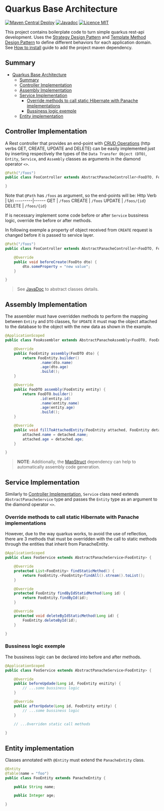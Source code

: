 # Quarkus Base Architecture
[![Maven Central Deploy](https://github.com/Trajy/Quarkus-Base-Architecture/actions/workflows/maven.yml/badge.svg)](https://github.com/Trajy/Quarkus-Base-Architecture/actions/workflows/maven.yml)
[![Javadoc](https://camo.githubusercontent.com/a499b156975bcb01dbf3881f6157b247f5a4670d78d16755504531e2128dd604/68747470733a2f2f696d672e736869656c64732e696f2f62616467652f4a617661446f632d4f6e6c696e652d677265656e)](https://trajy.github.io/Quarkus-Base-Architecture/br/com/trajy/architecture/base/package-summary.html)
[![Licence MIT](https://camo.githubusercontent.com/a4426cbe5c21edb002526331c7a8fbfa089e84a550567b02a0d829a98b136ad0/68747470733a2f2f696d672e736869656c64732e696f2f62616467652f4c6963656e73652d4d49542d79656c6c6f772e737667)](https://opensource.org/licenses/MIT)


This project contains boilerplate code to turn simple quarkus rest-api development. Uses the [Strategy Design Pattern](https://refactoring.guru/pt-br/design-patterns/strategy) and [Template Method Design Pattern](https://refactoring.guru/pt-br/design-patterns/template-method) to define different behaviors for each application domain. See [How to install](./package-readme.md) guide to add the project maven dependency.

## Summary
- [Quarkus Base Architecture](#quarkus-base-architecture)
  - [Summary](#summary)
  - [Controller Implementation](#controller-implementation)
  - [Assembly Implementation](#assembly-implementation)
  - [Service Implementation](#service-implementation)
    - [Override methods to call static Hibernate with Panache implementations](#override-methods-to-call-static-hibernate-with-panache-implementations)
    - [Bussiness logic exemple](#bussiness-logic-exemple)
  - [Entity implementation](#entity-implementation)

## Controller Implementation

A Rest controller that provides an end-point with [CRUD Operations](https://www.basedash.com/blog/what-are-crud-operations-in-a-rest-api) (http verbs GET, CREATE, UPDATE and DELETE) can be easily implemented just by inserting respectively the types of the `Data Transfer Object (DTO)`, `Entity`, `Service`, and `Assembly` classes as arguments in the diamond operator ```<>```. 

```java
@Path("/foos")
public class FooController extends AbstractPanacheController<FooDTO, FooEntity, FooService, FooAssembler> {

}
```
Note that `@Path` has `/foos` as argument, so the end-points will be:
Http Verb | Uri
---------|------
GET | `/foos` 
CREATE | `/foos` 
UPDATE | `/foos/{id}` 
DELETE | `/foos/{id}` 

If is necessary implement some code before or after `Service` bussiness logic, override the before or after methods.

In following exemple a property of object received from `CREATE` request is changed before it is passed to service layer.

```java
@Path("/foos")
public class FooController extends AbstractPanacheController<FooDTO, FooEntity, FooService, FooAssembler> {

    @Override
    public void beforeCreate(FooDto dto) {
        dto.someProperty = "new value";
    }

}
```

>See [JavaDoc](#quarkus-base-architecture) to abstract classes details.

## Assembly Implementation
The assembler must have overridden methods to perform the mapping between `Entity` and `DTO` classes, for `UPDATE` it must map the object attached to the database to the object with the new data as shown in the example.

```java
@ApplicationScoped
public class FooAssembler extends AbstractPanacheAssembly<FooDTO, FooEntity> {

    @Override
    public FooEntity assembly(FooDTO dto) {
        return FooEntity.builder()
                .name(dto.name)
                .age(dto.age)
                .build();
    }

    @Override
    public FooDTO assembly(FooEntity entity) {
        return FooDTO.builder()
                .id(entity.id)
                .name(entity.name)
                .age(entity.age)
                .build();
    }

    @Override
    public void fillToAttachedEntity(FooEntity attached, FooEntity detached) {
        attached.name = detached.name;
        attached.age = detached.age;
    }

}
```

>**NOTE**: Additionally, the [MapStruct](https://mapstruct.org/news/2019-12-06-mapstruct-and-quarkus/) dependency can help to automatically assembly code generation.

## Service Implementation

Similarly to [Controller Implementation](#controller-implementation), `Service` class need extends `AbstractPanacheService` type and passes the `Entity` type as an argument to the diamond operator `<>`.

### Override methods to call static Hibernate with Panache implementations
However, due to the way quarkus works, to avoid the use of reflection, there are 3 methods that must be overridden with the call to static methods through the entities that inherit from PanacheEntity.

```java
@ApplicationScoped
public class FooService extends AbstractPanacheService<FooEntity> {

    @Override
    protected List<FooEntity> findStaticMethod() {
        return FooEntity.<FooEntity>findAll().stream().toList();
    }

    @Override
    protected FooEntity findByIdStatidMethod(Long id) {
        return FooEntity.findById(id);
    }

    @Override
    protected void deleteByIdStaticMethod(Long id) {
        FooEntity.deleteById(id);
    }

}
```

### Bussiness logic exemple

The bussiness logic can be declared into before and after methods.

```java
@ApplicationScoped
public class FooService extends AbstractPanacheService<FooEntity> {

    @Override
    public beforeUpdade(Long id, FooEntity enitity) {
        // ...some bussiness logic
    }

    @Override
    public afterUpdate(Long id, FooEntity entity) {
        // ...some bussiness logic
    }
    
    // ...Overriden static call methods

}
```

## Entity implementation

Classes annotated with `@Entity` must extend the `PanacheEntity` class.

```java
@Entity
@Table(name = "foo")
public class FooEntity extends PanacheEntity {

    public String name;

    public Integer age;

}
```
